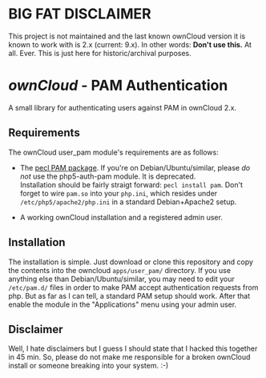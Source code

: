 # **BIG FAT DISCLAIMER**
This project is not maintained and the last known ownCloud version it is known to work with is 2.x (current: 9.x). 
In other words: **Don't use this.** At all. Ever. This is just here for historic/archival purposes.

# *ownCloud* - PAM Authentication

A small library for authenticating users against PAM in ownCloud 2.x. 

## Requirements

The ownCloud user\_pam module's requirements are as follows:

* 	The [pecl PAM package](http://pecl.php.net/PAM). 
		If you're on Debian/Ubuntu/similar, please *do not* use the php5-auth-pam module. It is deprecated.   
		Installation should be fairly straigt forward: `pecl install pam`. Don't forget to wire `pam.so` into your
		`php.ini`, which resides under `/etc/php5/apache2/php.ini` in a standard Debian+Apache2 setup.

*	A working ownCloud installation and a registered admin user.

## Installation

The installation is simple. Just download or clone this repository and copy the contents 
into the owncloud `apps/user_pam/` directory. If you use anything else than 
Debian/Ubuntu/similar, you may need to edit your `/etc/pam.d/` files in order to make PAM accept 
authentication requests from php. But as far as I can tell, a standard PAM setup should work.
After that enable the module in the "Applications" menu using your admin user.

## Disclaimer
Well, I hate disclaimers but I guess I should state that I hacked this together in 45 min. So, please 
do not make me responsible for a broken ownCloud install or someone breaking into your system. :-)
